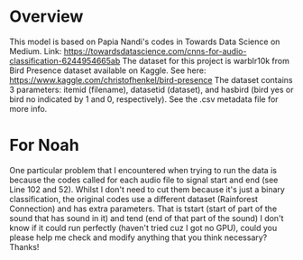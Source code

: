 # Overview
This model is based on Papia Nandi's codes in Towards Data Science on Medium. Link: https://towardsdatascience.com/cnns-for-audio-classification-6244954665ab
The dataset for this project is warblr10k from Bird Presence dataset available on Kaggle. See here: https://www.kaggle.com/christofhenkel/bird-presence
The dataset contains 3 parameters: itemid (filename), datasetid (dataset), and hasbird (bird yes or bird no indicated by 1 and 0, respectively). See the .csv metadata file for more info. 

# For Noah 
One particular problem that I encountered when trying to run the data is because the codes called for each audio file to signal start and end (see Line 102 and 52).
Whilst I don't need to cut them because it's just a binary classification, the original codes use a different dataset (Rainforest Connection) and has extra parameters. That is tstart (start of part of the sound that has sound in it) and tend (end of that part of the sound)
I don't know if it could run perfectly (haven't tried cuz I got no GPU), could you please help me check and modify anything that you think necessary? Thanks!
